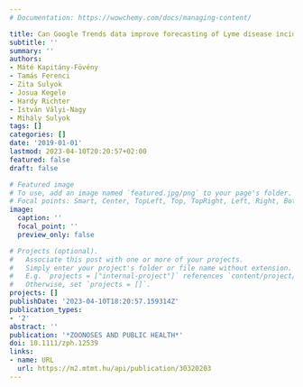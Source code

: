 ```yaml
---
# Documentation: https://wowchemy.com/docs/managing-content/

title: Can Google Trends data improve forecasting of Lyme disease incidence?
subtitle: ''
summary: ''
authors:
- Máté Kapitány-Fövény
- Tamás Ferenci
- Zita Sulyok
- Josua Kegele
- Hardy Richter
- István Vályi-Nagy
- Mihály Sulyok
tags: []
categories: []
date: '2019-01-01'
lastmod: 2023-04-10T20:20:57+02:00
featured: false
draft: false

# Featured image
# To use, add an image named `featured.jpg/png` to your page's folder.
# Focal points: Smart, Center, TopLeft, Top, TopRight, Left, Right, BottomLeft, Bottom, BottomRight.
image:
  caption: ''
  focal_point: ''
  preview_only: false

# Projects (optional).
#   Associate this post with one or more of your projects.
#   Simply enter your project's folder or file name without extension.
#   E.g. `projects = ["internal-project"]` references `content/project/deep-learning/index.md`.
#   Otherwise, set `projects = []`.
projects: []
publishDate: '2023-04-10T18:20:57.159314Z'
publication_types:
- '2'
abstract: ''
publication: '*ZOONOSES AND PUBLIC HEALTH*'
doi: 10.1111/zph.12539
links:
- name: URL
  url: https://m2.mtmt.hu/api/publication/30320203
---
```

